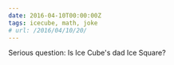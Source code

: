 ```yaml
---
date: 2016-04-10T00:00:00Z
tags: icecube, math, joke
# url: /2016/04/10/20/
---
```


Serious question: Is Ice Cube's dad Ice Square?